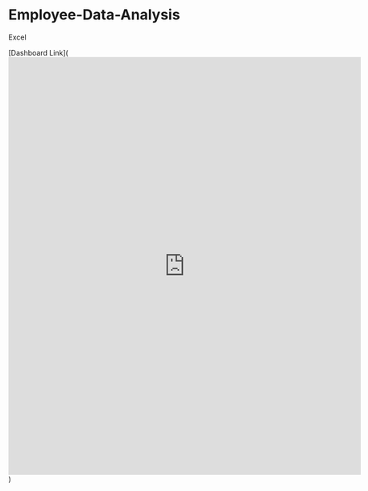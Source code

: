 # Employee-Data-Analysis
Excel

[Dashboard Link](<iframe width="700" height="829" frameborder="0" scrolling="no" src="https://wu-my.sharepoint.com/personal/h12145868_s_wu_ac_at/_layouts/15/Doc.aspx?sourcedoc={2afac773-0381-4fa0-ade1-2cc835be5bf7}&action=embedview&wdAllowInteractivity=False&Item='Dashboard'!A1%3AW47&wdHideGridlines=True&wdDownloadButton=True&wdInConfigurator=True&wdInConfigurator=True"></iframe>)
